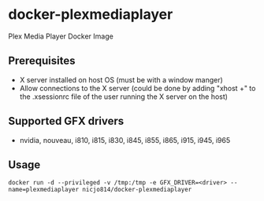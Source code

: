 # docker-plexmediaplayer
Plex Media Player Docker Image

## Prerequisites
* X server installed on host OS (must be with a window manger)
* Allow connections to the X server (could be done by adding "xhost +" to the .xsessionrc file of the user running the X server on the host)

## Supported GFX drivers
* nvidia, nouveau, i810, i815, i830, i845, i855, i865, i915, i945, i965


## Usage
```
docker run -d --privileged -v /tmp:/tmp -e GFX_DRIVER=<driver> --name=plexmediaplayer nicjo814/docker-plexmediaplayer
```
